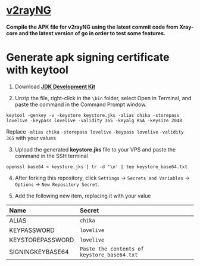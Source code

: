 # [v2rayNG](https://github.com/2dust/v2rayNG)

**Compile the APK file for v2rayNG using the latest commit code from Xray-core and the latest version of go in order to test some features.**

# Generate apk signing certificate with keytool

1. Download [**JDK Development Kit**](https://download.oracle.com/java/20/latest/jdk-20_windows-x64_bin.zip)

2. Unzip the file, right-click in the `\bin` folder, select Open in Terminal, and paste the command in the Command Prompt window.

```
keytool -genkey -v -keystore keystore.jks -alias chika -storepass lovelive -keypass lovelive -validity 365 -keyalg RSA -keysize 2048
```

Replace `-alias chika` `-storepass lovelive` `-keypass lovelive` `-validity 365` with your values

3. Upload the generated **keystore.jks** file to your VPS and paste the command in the SSH terminal

```
openssl base64 < keystore.jks | tr -d '\n' | tee keystore_base64.txt
```

4. After forking this repository, click `Settings` -> `Secrets and Variables` -> `Options` -> `New Repository Secret`.

5. Add the following new item, replacing it with your value

| Name | Secret |
| :--- | :--- |
| ALIAS | `chika` |
| KEYPASSWORD | `lovelive` |
| KEYSTOREPASSWORD | `lovelive` |
| SIGNINGKEYBASE64 | `Paste the contents of keystore_base64.txt` |
